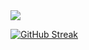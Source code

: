 <img src="https://wakatime.com/share/@51b3ddec-74be-4fab-af60-bc5ac68e4323/1bac2401-6bd1-4b82-aa23-ec752ced68d0.svg"/>

[![GitHub Streak](http://github-readme-streak-stats.herokuapp.com?user=MellKam&theme=dark&date_format=M%20j%5B%2C%20Y%5D)](https://git.io/streak-stats)
